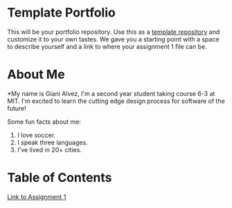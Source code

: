 # Template Portfolio
This will be your portfolio repository. Use this as a [template repository](https://docs.github.com/en/repositories/creating-and-managing-repositories/creating-a-template-repository) and customize it to your own tastes. We gave you a starting point with a space to describe yourself and a link to where your assignment 1 file can be.

# About Me
*My name is Giani Alvez, I'm a second year student taking course 6-3 at MIT. I'm excited to learn the cutting edge design process for software of the future! 

Some fun facts about me:
1. I love soccer.
2. I speak three languages.
3. I've lived in 20+ cities.

# Table of Contents
[Link to Assignment 1](assignments/assignment1.md)

